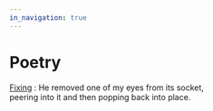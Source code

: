 ```yaml
---
in_navigation: true
---
```


# Poetry

[Fixing](Fixing)
: He removed one of my eyes from its socket,  
peering into it and then popping back into place.
